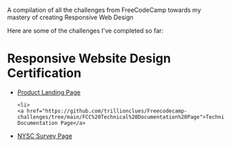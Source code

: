 
A compilation of all the challenges from FreeCodeCamp towards my mastery of creating Responsive Web Design

Here are some of the challenges I've completed so far:

<h1>Responsive Website Design Certification</h1>
<ul>
  <li>
    <a href="https://github.com/trillionclues/Freecodecamp-challenges/tree/main/FCC%20Product%20Landing%20Page">Product Landing Page</a>
  </li>
  
    <li>
    <a href="https://github.com/trillionclues/Freecodecamp-challenges/tree/main/FCC%20Technical%20Documentation%20Page">Technical Documentation Page</a>
  </li>
  
  <li>
    <a href="https://github.com/trillionclues/Freecodecamp-challenges/tree/main/NYSC%20survey%20form">NYSC Survey Page</a>
  </li>
  </ul>
